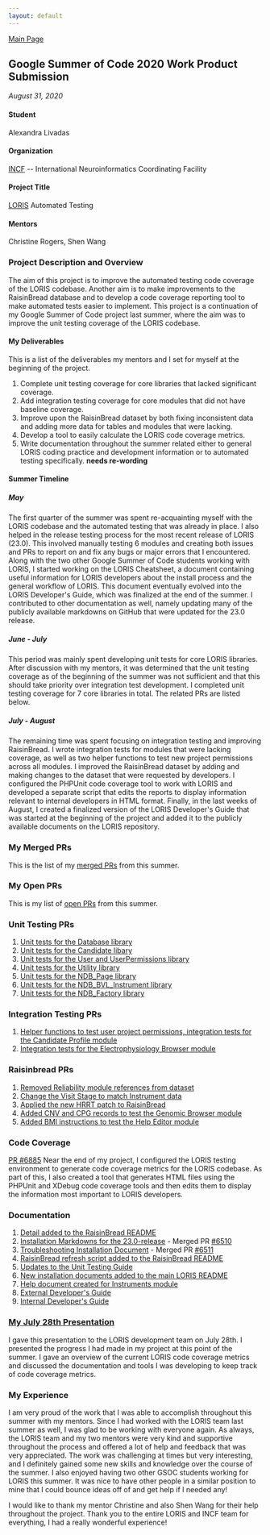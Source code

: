 ```yaml
---
layout: default
---
```


[Main Page](https://alexandralivadas.github.io/)

## Google Summer of Code 2020 Work Product Submission
_August 31, 2020_

#### Student
Alexandra Livadas

#### Organization
[INCF](https://www.incf.org/) -- International Neuroinformatics Coordinating Facility

#### Project Title
[LORIS](http://loris.ca/) Automated Testing

#### Mentors
Christine Rogers, Shen Wang

### Project Description and Overview
The aim of this project is to improve the automated testing code coverage of the LORIS codebase. Another aim is to make improvements to the RaisinBread database and to develop a code coverage reporting tool to make automated tests easier to implement. This project is a continuation of my Google Summer of Code project last summer, where the aim was to improve the unit testing coverage of the LORIS codebase.

#### My Deliverables
This is a list of the deliverables my mentors and I set for myself at the beginning of the project. 

1. Complete unit testing coverage for core libraries that lacked significant coverage. 
2. Add integration testing coverage for core modules that did not have baseline coverage. 
3. Improve upon the RaisinBread dataset by both fixing inconsistent data and adding more data for tables and modules that were lacking.
4. Develop a tool to easily calculate the LORIS code coverage metrics. 
5. Write documentation throughout the summer related either to general LORIS coding practice and development information or to automated testing specifically. **needs re-wording**

#### Summer Timeline
##### May 
The first quarter of the summer was spent re-acquainting myself with the LORIS codebase and the automated testing that was already in place. I also helped in the release testing process for the most recent release of LORIS (23.0). This involved manually testing 6 modules and creating both issues and PRs to report on and fix any bugs or major errors that I encountered. Along with the two other Google Summer of Code students working with LORIS, I started working on the LORIS Cheatsheet, a document containing useful information for LORIS developers about the install process and the general workflow of LORIS. This document eventually evolved into the LORIS Developer's Guide, which was finalized at the end of the summer. I contributed to other documentation as well, namely updating many of the publicly available markdowns on GitHub that were updated for the 23.0 release. 

##### June - July
This period was mainly spent developing unit tests for core LORIS libraries. After discussion with my mentors, it was determined that the unit testing coverage as of the beginning of the summer was not sufficient and that this should take priority over integration test development. I completed unit testing coverage for 7 core libraries in total. The related PRs are listed below. 

##### July - August
The remaining time was spent focusing on integration testing and improving RaisinBread. I wrote integration tests for modules that were lacking coverage, as well as two helper functions to test new project permissions across all modules. I improved the RaisinBread dataset by adding and making changes to the dataset that were requested by developers. I configured the PHPUnit code coverage tool to work with LORIS and developed a separate script that edits the reports to display information relevant to internal developers in HTML format. Finally, in the last weeks of August, I created a finalized version of the LORIS Developer's Guide that was started at the beginning of the project and added it to the publicly available documents on the LORIS repository. 

### My Merged PRs
This is the list of my [merged PRs](https://github.com/aces/Loris/pulls?q=is%3Apr+author%3AAlexandraLivadas+is%3Amerged+created%3A2020) from this summer. 

### My Open PRs
This is my list of [open PRs](https://github.com/aces/Loris/pulls?q=is%3Apr+author%3AAlexandraLivadas+is%3Aopen+created%3A2020+) from this summer. 

### Unit Testing PRs
1. [Unit tests for the Database library](https://github.com/aces/Loris/pull/6553)
2. [Unit tests for the Candidate libary](https://github.com/aces/Loris/pull/6744)
3. [Unit tests for the User and UserPermissions library](https://github.com/aces/Loris/pull/6765)
4. [Unit tests for the Utility library](https://github.com/aces/Loris/pull/6766)
5. [Unit tests for the NDB_Page library](https://github.com/aces/Loris/pull/6804)
6. [Unit tests for the NDB_BVL_Instrument library](https://github.com/aces/Loris/pull/6819)
7. [Unit tests for the NDB_Factory library](https://github.com/aces/Loris/pull/6776)

### Integration Testing PRs
1. [Helper functions to test user project permissions, integration tests for the Candidate Profile module](https://github.com/aces/Loris/pull/6912)
2. [Integration tests for the Electrophysiology Browser module](https://github.com/aces/Loris/pull/6922)

### Raisinbread PRs
1. [Removed Reliability module references from dataset](https://github.com/aces/Loris/pull/6895)
2. [Change the Visit Stage to match Instrument data](https://github.com/aces/Loris/pull/6896)
3. [Applied the new HRRT patch to RaisinBread](https://github.com/aces/Loris/pull/6898)
4. [Added CNV and CPG records to test the Genomic Browser module](https://github.com/aces/Loris/pull/6900)
5. [Added BMI instructions to test the Help Editor module](https://github.com/aces/Loris/pull/6907)

### Code Coverage
[PR #6885](https://github.com/aces/Loris/pull/6885)
Near the end of my project, I configured the LORIS testing environment to generate code coverage metrics for the LORIS codebase. As part of this, I also created a tool that generates HTML files using the PHPUnit and XDebug code coverage tools and then edits them to display the information most important to LORIS developers.  

### Documentation
1. [Detail added to the RaisinBread README](https://github.com/aces/Loris/pull/6498)
2. [Installation Markdowns for the 23.0-release](https://github.com/aces/Loris/tree/main/docs/wiki/00_SERVER_INSTALL_AND_CONFIGURATION/01_LORIS_Install) - Merged PR [#6510](https://github.com/aces/Loris/pull/6510)
3. [Troubleshooting Installation Document](https://github.com/aces/Loris/blob/main/docs/wiki/00_SERVER_INSTALL_AND_CONFIGURATION/01_LORIS_Install/Troubleshooting.md) - Merged PR [#6511](https://github.com/aces/Loris/pull/6511) 
4. [RaisinBread refresh script added to the RaisinBread README](https://github.com/aces/Loris/pull/6535)
5. [Updates to the Unit Testing Guide](https://github.com/aces/Loris/pull/6550)
6. [New installation documents added to the main LORIS README](https://github.com/aces/Loris/pull/6712)
7. [Help document created for Instruments module](https://github.com/aces/Loris/pull/6902)
8. [External Developer's Guide](https://github.com/aces/Loris/pull/6910)
9. [Internal Developer's Guide](https://docs.google.com/document/d/1D9XlqEOMHhdg_hmetB9AfTWRvh2h9MtSDL5xNw0Ffss/edit?usp=sharing)

### [My July 28th Presentation](https://docs.google.com/presentation/d/13-NGAn7sJSqOfM19iyXBeyOrk8iFa_uEFE9nRaDywI0/edit?usp=sharing)
I gave this presentation to the LORIS development team on July 28th. I presented the progress I had made in my project at this point of the summer. I gave an overview of the current LORIS code coverage metrics and discussed the documentation and tools I was developing to keep track of code coverage metrics. 

### My Experience
I am very proud of the work that I was able to accomplish throughout this summer with my mentors. Since I had worked with the LORIS team last summer as well, I was glad to be working with everyone again. As always, the LORIS team and my two mentors were very kind and supportive throughout the process and offered a lot of help and feedback that was very appreciated. The work was challenging at times but very interesting, and I definitely gained some new skills and knowledge over the course of the summer. I also enjoyed having two other GSOC students working for LORIS this summer. It was nice to have other people in a similar position to mine that I could bounce ideas off of and get help if I needed any!

I would like to thank my mentor Christine and also Shen Wang for their help throughout the project. Thank you to the entire LORIS and INCF team for everything, I had a really wonderful experience!
